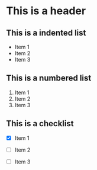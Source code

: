 # This is a header

## This is a indented list

- Item 1
- Item 2
- Item 3

## This is a numbered list

1. Item 1
2. Item 2
3. Item 3

## This is a checklist

- [x] Item 1
- [ ] Item 2
- [ ] Item 3

